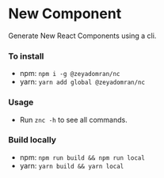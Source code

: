 # New Component
Generate New React Components using a cli.


### To install
- npm: `npm i -g @zeyadomran/nc`
- yarn: `yarn add global @zeyadomran/nc`
  
### Usage
- Run `znc -h` to see all commands.

### Build locally
- npm: `npm run build && npm run local`
- yarn: `yarn build && yarn local`
